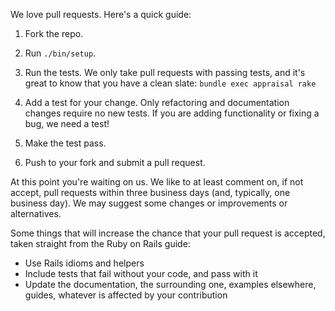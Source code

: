We love pull requests. Here's a quick guide:

1. Fork the repo.

2. Run `./bin/setup`.

3. Run the tests. We only take pull requests with passing tests, and it's great
   to know that you have a clean slate: `bundle exec appraisal rake`

4. Add a test for your change. Only refactoring and documentation changes
   require no new tests. If you are adding functionality or fixing a
   bug, we need a test!

5. Make the test pass.

6. Push to your fork and submit a pull request.

At this point you're waiting on us. We like to at least comment on, if not
accept, pull requests within three business days (and, typically, one business
day). We may suggest some changes or improvements or alternatives.

Some things that will increase the chance that your pull request is accepted,
taken straight from the Ruby on Rails guide:

* Use Rails idioms and helpers
* Include tests that fail without your code, and pass with it
* Update the documentation, the surrounding one, examples elsewhere, guides,
  whatever is affected by your contribution
